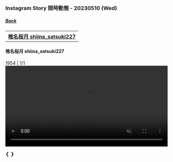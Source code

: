 ### Instagram Story 限時動態 - 20230510 (Wed)
##### [Back](../../IGstory_List.md)

<table>
<tr>
<th><a href="#shiina_satsuki227">椎名桜月 shiina_satsuki227</a></th>
</tr>
</table>

<a name="shiina_satsuki227"></a>
#### 椎名桜月 shiina_satsuki227

<div class="slideshow-container">
  <div class="mySlides1">
    <div class="numbertext">1954 | 1/1</div>
     <video width="100%" autoplay muted controls>
  <source src="../../../../../Album/Instagram/IGstory/May2023/20230510/20230510_shiina_satsuki227_1.mp4" type="video/mp4">
</video> 
  </div> 

  <a class="prev" onclick="plusSlides(-1, 0)">&#10094;</a>
  <a class="next" onclick="plusSlides(1, 0)">&#10095;</a>
</div>

  <script>
let slideIndex = [1];
let slideId = ["mySlides1"]
showSlides(1, 0);

function plusSlides(n, no) {
  showSlides(slideIndex[no] += n, no);
}

function showSlides(n, no) {
  let i;
  let x = document.getElementsByClassName(slideId[no]);
  if (n > x.length) {slideIndex[no] = 1}    
  if (n < 1) {slideIndex[no] = x.length}
  for (i = 0; i < x.length; i++) {
     x[i].style.display = "none";  
  }
  x[slideIndex[no]-1].style.display = "block";  
}
</script>